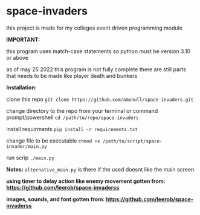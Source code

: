 # space-invaders

this project is made for my colleges event driven programming module

**IMPORTANT:**

this program uses match-case statements so python must be version 3.10 or above

as of may 25 2022 this program is not fully complete there are still parts that needs to be made like player death and bunkers

**Installation:**

clone this repo ```git clone https://github.com/amonull/space-invaders.git```

change directory to the repo from your terminal or command prompt/powershell  ```cd /path/to/repo/space-invaders```

install requirments ```pip install -r requirements.txt```

change file to be executable ```chmod +x /path/to/script/space-invader/main.py ```

run scrip ```./main.py```


**Notes:**
```alternative_main.py``` is there if the used doesnt like the main screen


**using timer to delay action like enemy movement gotten from: https://github.com/leerob/space-invaderss**

**images, sounds, and font gotten from: https://github.com/leerob/space-invaderss**
